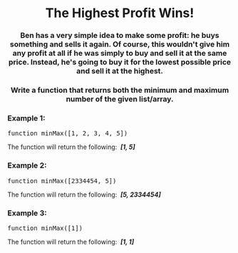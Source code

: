 <div align = "center">

# The Highest Profit Wins!

</div>

<div align = "center">

<h3>Ben has a very simple idea to make some profit: he buys something and sells it again. Of course, this wouldn't give him any profit at all if he was simply to buy and sell it at the same price. Instead, he's going to buy it for the lowest possible price and sell it at the highest.</h3>

<h3>Write a function that returns both the minimum and maximum number of the given list/array.</h3>

</div>

<h3>Example 1:</h3>

<pre>function minMax([1, 2, 3, 4, 5])</pre>

<p>The function will return the following: &nbsp;<strong><em>[1, 5]</em></strong></p>

<h3>Example 2:</h3>

<pre>function minMax([2334454, 5])</pre>

<p>The function will return the following: &nbsp;<strong><em>[5, 2334454]</em></strong></p>

<h3>Example 3:</h3>

<pre>function minMax([1])</pre>

<p>The function will return the following: &nbsp;<strong><em>[1, 1]</em></strong></p>
